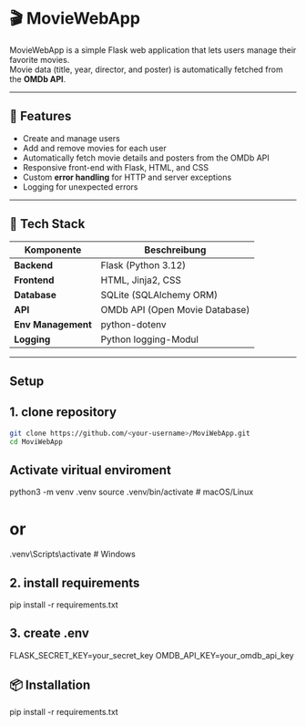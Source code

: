 # 🎬 MovieWebApp

MovieWebApp is a simple Flask web application that lets users manage their favorite movies.  
Movie data (title, year, director, and poster) is automatically fetched from the **OMDb API**.

---

## 🚀 Features

- Create and manage users  
- Add and remove movies for each user  
- Automatically fetch movie details and posters from the OMDb API  
- Responsive front-end with Flask, HTML, and CSS  
- Custom **error handling** for HTTP and server exceptions  
- Logging for unexpected errors  

---

## 🧰 Tech Stack

| Komponente | Beschreibung |
|-------------|--------------|
| **Backend** | Flask (Python 3.12) |
| **Frontend** | HTML, Jinja2, CSS |
| **Database** | SQLite (SQLAlchemy ORM) |
| **API** | OMDb API (Open Movie Database) |
| **Env Management** | python-dotenv |
| **Logging** | Python logging-Modul |

---

##  Setup

## 1. clone repository 
```bash
git clone https://github.com/<your-username>/MoviWebApp.git
cd MoviWebApp
```
## Activate viritual enviroment
python3 -m venv .venv
source .venv/bin/activate     # macOS/Linux
# or
.venv\Scripts\activate        # Windows

## 2. install requirements
pip install -r requirements.txt

## 3. create .env
FLASK_SECRET_KEY=your_secret_key
OMDB_API_KEY=your_omdb_api_key

## 📦 Installation
pip install -r requirements.txt



